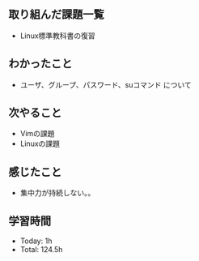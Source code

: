 ## 取り組んだ課題一覧
- Linux標準教科書の復習
## わかったこと
- ユーザ、グループ、パスワード、suコマンド について
## 次やること
- Vimの課題
- Linuxの課題
## 感じたこと
- 集中力が持続しない。。
## 学習時間
- Today: 1h
- Total: 124.5h

<!--```toggl
LIST
FROM 2024-03-14 TO 2024-03-14
INCLUDE PROJECTS "HappinessChain", "Self-Study"
```-->
<!--```toggl
SUMMARY
FROM 2024-01-01 TO 2024-03-14
INCLUDE PROJECTS "HappinessChain", "Self-Study"
```-->

